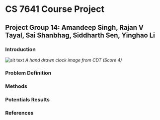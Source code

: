 # CS 7641 Course Project

## Project Group 14: Amandeep Singh, Rajan V Tayal, Sai Shanbhag, Siddharth Sen, Yinghao Li

### Introduction
![alt text](https://d3000t1r8yrm6n.cloudfront.net/uploads/ckeditor/pictures/236/image.png)
*A hand drawn clock image from CDT (Score 4)*


### Problem Definition

### Methods

### Potentials Results

### References
